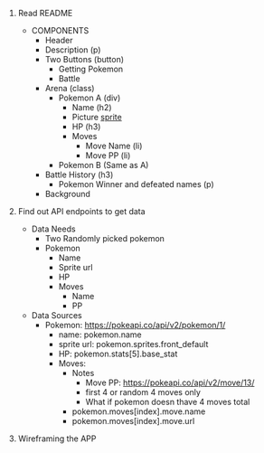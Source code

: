 1. Read README
    * COMPONENTS
        - Header
        - Description (p)
        - Two Buttons (button)
            - Getting Pokemon
            - Battle
        - Arena (class)
            - Pokemon A (div)
                - Name (h2)
                - Picture [sprite](img)
                - HP (h3)
                - Moves
                    - Move Name (li)
                    - Move PP (li)
            - Pokemon B (Same as A)
        - Battle History (h3)
            - Pokemon Winner and defeated names (p)
        - Background
2. Find out API endpoints to get data
    
    * Data Needs
        * Two Randomly picked pokemon
        - Pokemon
            - Name
            - Sprite url
            - HP
            - Moves
                - Name
                - PP
    * Data Sources
        - Pokemon: https://pokeapi.co/api/v2/pokemon/1/
            * name: pokemon.name
            * sprite url: pokemon.sprites.front_default
            * HP: pokemon.stats[5].base_stat
            * Moves: 
                - Notes
                    - Move PP: https://pokeapi.co/api/v2/move/13/
                    - first 4 or random 4 moves only
                    - What if pokemon doesn thave 4 moves total
                - pokemon.moves[index].move.name
                - pokemon.moves[index].move.url
3. Wireframing the APP